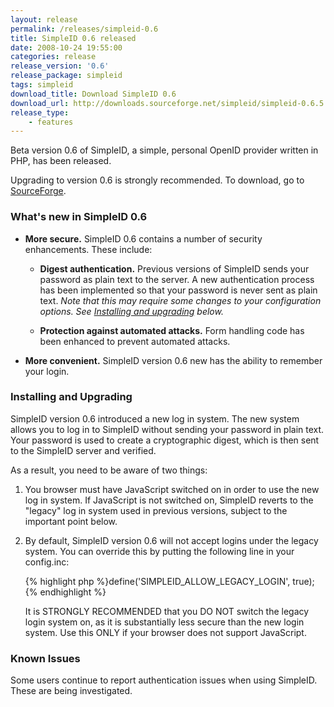 ```yaml
---
layout: release
permalink: /releases/simpleid-0.6
title: SimpleID 0.6 released
date: 2008-10-24 19:55:00
categories: release
release_version: '0.6'
release_package: simpleid
tags: simpleid
download_title: Download SimpleID 0.6
download_url: http://downloads.sourceforge.net/simpleid/simpleid-0.6.5.tar.gz
release_type: 
    - features
---
```


<p>Beta version 0.6 of SimpleID, a simple, personal OpenID provider written in PHP, has been released.</p>

<p>Upgrading to version 0.6 is strongly recommended.  To download, go to <a href="http://sourceforge.net/project/showfiles.php?group_id=203264">SourceForge</a>.</p>

<h3>What's new in SimpleID 0.6</h3>

<ul>
<li><p><strong>More secure.</strong>  SimpleID 0.6 contains a number of security enhancements.  These include:</p>

<ul>
<li><p><strong>Digest authentication.</strong>  Previous versions of SimpleID sends your password as plain text to the server.  A new authentication process has been implemented so that your password is never sent as plain text.  <em>Note that this may require some changes to your configuration options.  See <a href="#install">Installing and upgrading</a> below.</em></p></li>
<li><p><strong>Protection against automated attacks.</strong>  Form handling code has been enhanced to prevent automated attacks.</p></li>
</ul></li>
<li><p><strong>More convenient.</strong> SimpleID version 0.6 new has the ability to remember your login.</p></li>
</ul>


<h3 id="install">Installing and Upgrading</h3>

<p>SimpleID version 0.6 introduced a new log in system.  The new system allows you to log in to SimpleID without sending your password in plain text.  Your password is used to create a cryptographic digest, which is then sent to the SimpleID server and verified.</p>

<p>As a result, you need to be aware of two things:</p>

<ol>
<li><p>You browser must have JavaScript switched on in order to use the new log in system.  If JavaScript is not switched on, SimpleID reverts to the "legacy" log in system used in previous versions, subject to the important
point below.</p></li>
<li><p>By default, SimpleID version 0.6 will not accept logins under the legacy system.  You can override this by putting the following line in your config.inc:</p>

{% highlight php %}define('SIMPLEID_ALLOW_LEGACY_LOGIN', true);{% endhighlight %}

<p>It is STRONGLY RECOMMENDED that you DO NOT switch the legacy login system on, as it is substantially less secure than the new login system.  Use this ONLY if your browser does not support JavaScript.</p></li>
</ol>


<h3>Known Issues</h3>

<p>Some users continue to report authentication issues when using SimpleID. These are being investigated.</p>